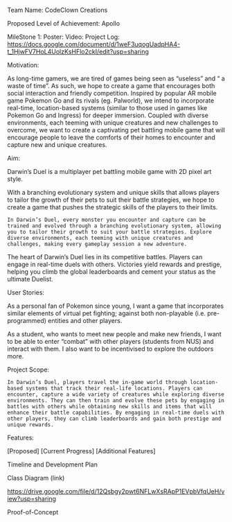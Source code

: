 Team Name:
CodeClown Creations

Proposed Level of Achievement:
Apollo

MileStone 1:
Poster:
Video:
Project Log: https://docs.google.com/document/d/1weF3uqogUadpHA4-t_1HjwFV7HoL4UolzKsHFlo2ckI/edit?usp=sharing

Motivation:

As long-time gamers, we are tired of games being seen as “useless” and “ a waste of time”. As such, we hope to create a game that encourages both social interaction and friendly competition. Inspired by popular AR mobile game Pokemon Go and its rivals (eg. Palworld), we intend to incorporate real-time, location-based systems (similar to those used in games like Pokemon Go and Ingress) for deeper immersion. Coupled with diverse environments, each teeming with unique creatures and new challenges to overcome, we want to create a captivating pet battling mobile game that will encourage people to leave the comforts of their homes to encounter and capture new and unique creatures.

Aim:

Darwin’s Duel is a multiplayer pet battling mobile game with 2D pixel art style. 

With a branching evolutionary system and unique skills that allows players to tailor the growth of their pets to suit their battle strategies, we hope to create a game that pushes the strategic skills of the players to their limits. 	

	In Darwin’s Duel, every monster you encounter and capture can be trained and evolved through a branching evolutionary system, allowing you to tailor their growth to suit your battle strategies. Explore diverse environments, each teeming with unique creatures and challenges, making every gameplay session a new adventure.

The heart of Darwin’s Duel lies in its competitive battles. Players can engage in real-time duels with others. Victories yield rewards and prestige, helping you climb the global leaderboards and cement your status as the ultimate Duelist.

User Stories:

As a personal fan of Pokemon since young, I want a game that incorporates similar elements of virtual pet fighting; against both non-playable (i.e. pre-programmed) entities and other players.

As a student, who wants to meet new people and make new friends, I want to be able to enter “combat” with other players (students from NUS) and interact with them. I also want to be incentivised to explore the outdoors more.

Project Scope:

	In Darwin’s Duel, players travel the in-game world through location-based systems that track their real-life locations. Players can encounter, capture a wide variety of creatures while exploring diverse environments. They can then train and evolve these pets by engaging in battles with others while obtaining new skills and items that will enhance their battle capabilities. By engaging in real-time duels with other players, they can climb leaderboards and gain both prestige and unique rewards. 

Features:

[Proposed]
[Current Progress]
[Additional Features]

Timeline and Development Plan

Class Diagram (link)

https://drive.google.com/file/d/12Qsbgy2pwt6NFLwXsRApP1EVpbVfqUeH/view?usp=sharing

Proof-of-Concept


